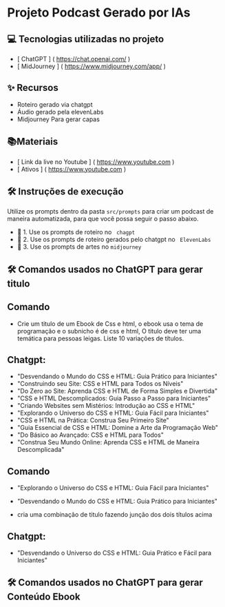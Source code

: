# Projeto Podcast Gerado por IAs


## 💻 Tecnologias utilizadas no projeto

-  [ ChatGPT ] ( https://chat.openai.com/ ) 
-  [ MidJourney ] ( https://www.midjourney.com/app/ )


## ✨ Recursos

- Roteiro gerado via chatgpt
- Áudio gerado pela elevenLabs
- Midjourney Para gerar capas


## 📚Materiais

-  [ Link da live no Youtube ] ( https://www.youtube.com )
-  [ Ativos ] ( https://www.youtube.com )


## 🛠️ Instruções de execução

Utilize os prompts dentro da pasta ` src/prompts ` para criar um podcast de maneira automatizada, para que você possa seguir o passo abaixo.

- 🤖 1. Use os prompts de roteiro no ` chagpt`
- 🤖 2. Use os prompts de roteiro gerados pelo chatgpt no   ` ElevenLabs`
- 🤖 3. Use os prompts de artes no ` midjourney `


## 🛠️ Comandos usados no ChatGPT para gerar titulo


## Comando

- Crie um titulo de um Ebook de Css e html, o ebook usa o tema de programação e o subnicho é de css e html, O titulo deve ter uma temática para pessoas leigas. Liste 10 variações de títulos.


## Chatgpt: 

- "Desvendando o Mundo do CSS e HTML: Guia Prático para Iniciantes"
- "Construindo seu Site: CSS e HTML para Todos os Níveis"
- "Do Zero ao Site: Aprenda CSS e HTML de Forma Simples e Divertida"
- "CSS e HTML Descomplicados: Guia Passo a Passo para Iniciantes"
- "Criando Websites sem Mistérios: Introdução ao CSS e HTML"
- "Explorando o Universo do CSS e HTML: Guia Fácil para Iniciantes"
- "CSS e HTML na Prática: Construa Seu Primeiro Site"
- "Guia Essencial de CSS e HTML: Domine a Arte da Programação Web"
- "Do Básico ao Avançado: CSS e HTML para Todos"
- "Construa Seu Mundo Online: Aprenda CSS e HTML de Maneira Descomplicada"


## Comando

- "Explorando o Universo do CSS e HTML: Guia Fácil para Iniciantes"
- "Desvendando o Mundo do CSS e HTML: Guia Prático para Iniciantes"

- cria uma combinação de  titulo fazendo junção dos dois títulos acima


## Chatgpt: 

- "Desvendando o Universo do CSS e HTML: Guia Prático e Fácil para Iniciantes"


## 🛠️ Comandos usados no ChatGPT para gerar Conteúdo Ebook
